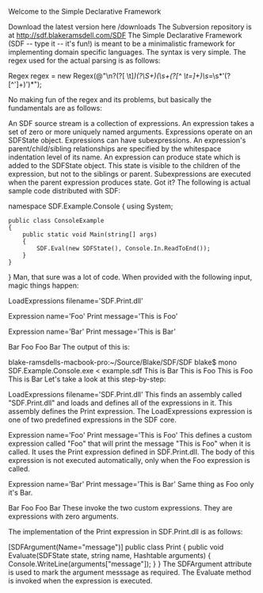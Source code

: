 Welcome to the Simple Declarative Framework

Download the latest version here /downloads
The Subversion repository is at http://sdf.blakeramsdell.com/SDF
The Simple Declarative Framework (SDF -- type it -- it's fun!) is meant to be a minimalistic framework for implementing domain specific languages. The syntax is very simple. The regex used for the actual parsing is as follows:

Regex regex = new Regex(@"\n?(?<indent>[ \t]*)(?<expression>\S+)(\s+(?<name>[^ \t=]+)\s*=\s*'(?<value>[^']+)')*");

No making fun of the regex and its problems, but basically the fundamentals are as follows:

An SDF source stream is a collection of expressions.
An expression takes a set of zero or more uniquely named arguments.
Expressions operate on an SDFState object.
Expressions can have subexpressions.
An expression's parent/child/sibling relationships are specified by the whitespace indentation level of its name.
An expression can produce state which is added to the SDFState object. This state is visible to the children of the expression, but not to the siblings or parent.
Subexpressions are executed when the parent expression produces state.
Got it? The following is actual sample code distributed with SDF:

namespace SDF.Example.Console
{
    using System;

    public class ConsoleExample
    {
        public static void Main(string[] args)
        {
            SDF.Eval(new SDFState(), Console.In.ReadToEnd());
        }
    }
}
Man, that sure was a lot of code. When provided with the following input, magic things happen:

LoadExpressions filename='SDF.Print.dll'

Expression name='Foo'
        Print message='This is Foo'

Expression name='Bar'
        Print message='This is Bar'

Bar
Foo
Foo
Bar
The output of this is:

blake-ramsdells-macbook-pro:~/Source/Blake/SDF/SDF blake$ mono SDF.Example.Console.exe < example.sdf
This is Bar
This is Foo
This is Foo
This is Bar
Let's take a look at this step-by-step:

LoadExpressions filename='SDF.Print.dll'
This finds an assembly called "SDF.Print.dll" and loads and defines all of the expressions in it. This assembly defines the Print expression. The LoadExpressions expression is one of two predefined expressions in the SDF core.

Expression name='Foo'
        Print message='This is Foo'
This defines a custom expression called "Foo" that will print the message "This is Foo" when it is called. It uses the Print expression defined in SDF.Print.dll. The body of this expression is not executed automatically, only when the Foo expression is called.

Expression name='Bar'
        Print message='This is Bar'
Same thing as Foo only it's Bar.

Bar
Foo
Foo
Bar
These invoke the two custom expressions. They are expressions with zero arguments.

The implementation of the Print expression in SDF.Print.dll is as follows:

[SDFArgument(Name="message")]
public class Print
{
    public void Evaluate(SDFState state, string name, Hashtable arguments)
    {
        Console.WriteLine(arguments["message"]);
    }
}
The SDFArgument attribute is used to mark the argument messsage as required.
The Evaluate method is invoked when the expression is executed.
